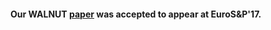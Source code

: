 #### Our **WALNUT** <a href="{{ site_url }}/pubs/walnut/walnut-euros&p-17.pdf">paper</a> was accepted to appear at **EuroS&P'17**.
